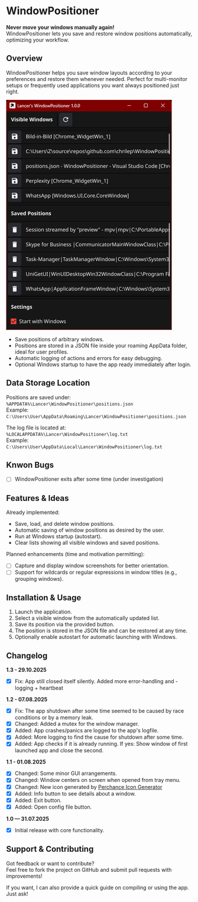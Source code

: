 # WindowPositioner

**Never move your windows manually again!**  
WindowPositioner lets you save and restore window positions automatically, optimizing your workflow.

## Overview

WindowPositioner helps you save window layouts according to your preferences and restore them whenever needed. Perfect for multi-monitor setups or frequently used applications you want always positioned just right.

![WindowPositioner App Screenshot](https://raw.githubusercontent.com/chrilep/WindowPositioner/refs/heads/main/res/gui.png)

- Save positions of arbitrary windows.
- Positions are stored in a JSON file inside your roaming AppData folder, ideal for user profiles.
- Automatic logging of actions and errors for easy debugging.
- Optional Windows startup to have the app ready immediately after login.

## Data Storage Location

Positions are saved under:  
`%APPDATA%\Lancer\WindowPositioner\positions.json`  
Example:  
`C:\Users\User\AppData\Roaming\Lancer\WindowPositioner\positions.json`

The log file is located at:  
`%LOCALAPPDATA%\Lancer\WindowPositioner\log.txt`  
Example:  
`C:\Users\User\AppData\Local\Lancer\WindowPositioner\log.txt`

## Knwon Bugs

- [ ] WindowPositioner exits after some time (under investigation)

## Features & Ideas

Already implemented:

- Save, load, and delete window positions.
- Automatic saving of window positions as desired by the user.
- Run at Windows startup (autostart).
- Clear lists showing all visible windows and saved positions.

Planned enhancements (time and motivation permitting):

- [ ] Capture and display window screenshots for better orientation.
- [ ] Support for wildcards or regular expressions in window titles (e.g., grouping windows).

## Installation & Usage

1. Launch the application.
2. Select a visible window from the automatically updated list.
3. Save its position via the provided button.
4. The position is stored in the JSON file and can be restored at any time.
5. Optionally enable autostart for automatic launching with Windows.

## Changelog

**1.3 - 29.10.2025**

- [x] Fix: App still closed itself silently. Added more error-handling and -logging + heartbeat

**1.2 - 07.08.2025**

- [x] Fix: The app shutdown after some time seemed to be caused by race conditions or by a memory leak.
- [x] Changed: Added a mutex for the window manager.
- [x] Added: App crashes/panics are logged to the app's logfile.
- [x] Added: More logging to find the cause for shutdown after some time.
- [x] Added: App checks if it is already running. If yes: Show window of first launched app and close the second.

**1.1 - 01.08.2025**

- [x] Changed: Some minor GUI arrangements.
- [x] Changed: Window centers on screen when opened from tray menu.
- [x] Changed: New icon generated by [Perchance Icon Generator](https://perchance.org/ai-icon-generator)
- [x] Added: Info button to see details about a window.
- [x] Added: Exit button.
- [x] Added: Open config file button.

**1.0 — 31.07.2025**

- [x] Initial release with core functionality.

## Support & Contributing

Got feedback or want to contribute?  
Feel free to fork the project on GitHub and submit pull requests with improvements!

If you want, I can also provide a quick guide on compiling or using the app. Just ask!
